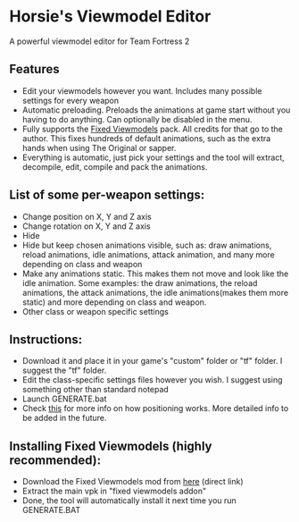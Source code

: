# Horsie's Viewmodel Editor
A powerful viewmodel editor for Team Fortress 2
## Features

- Edit your viewmodels however you want. Includes many possible settings for every weapon
- Automatic preloading. Preloads the animations at game start without you having to do anything. Can optionally be disabled in the menu.
- Fully supports the [Fixed Viewmodels](https://gamebanana.com/mods/206440) pack. All credits for that go to the author. This fixes hundreds of default animations, such as the extra hands when using The Original or sapper.
- Everything is automatic, just pick your settings and the tool will extract, decompile, edit, compile and pack the animations.

## List of some per-weapon settings:
- Change position on X, Y and Z axis
- Change rotation on X, Y and Z axis
- Hide
- Hide but keep chosen animations visible, such as: draw animations, reload animations, idle animations, attack animation, and many more depending on class and weapon
- Make any animations static. This makes them not move and look like the idle animation. Some examples: the draw animations, the reload animations, the attack animations, the idle animations(makes them more static) and more depending on class and weapon.
- Other class or weapon specific settings

## Instructions:
- Download it and place it in your game's "custom" folder or "tf" folder. I suggest the "tf" folder.
- Edit the class-specific settings files however you wish. I suggest using something other than standard notepad
- Launch GENERATE.bat
- Check [this](https://developer.valvesoftware.com/wiki/$origin) for more info on how positioning works. More detailed info to be added in the future.

## Installing Fixed Viewmodels (highly recommended):
- Download the Fixed Viewmodels mod from [here](https://gamebanana.com/dl/469246) (direct link)
- Extract the main vpk in "fixed viewmodels addon"
- Done, the tool will automatically install it next time you run GENERATE.BAT
